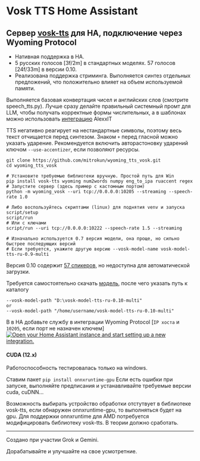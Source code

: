 # Vosk TTS Home Assistant

## Сервер [vosk-tts](https://github.com/alphacep/vosk-tts) для HA, подключение через Wyoming Protocol
- Нативная поддержка в HA.
- 5 русских голосов [3f/2m] в стандартных моделях. 57 голосов [24f/33m] в версии 0.10.
- Реализована поддержка стриминга. Выполняется синтез отдельных предложений, что положительно влияет на объем используемой памяти.

 
Выполняется базовая конвертация чисел и английских слов (смотрите speech_tts.py). Лучше сразу делайте правильный системный промт для LLM, чтобы получать корректные формы числительных, а в шаблонах можно использовать [интеграцию](https://github.com/AlexxIT/MorphNumbers) AlexxIT

TTS негативно реагирует на нестандартные символы, поэтому весь текст отчищается перед синтезом. Знаком `+` перед гласной можно указать ударение. Рекомендуется включить авторастоновку ударений ключом `--use-accentizer`, если позволяют ресурсы.
```
git clone https://github.com/mitrokun/wyoming_tts_vosk.git
cd wyoming_tts_vosk

# Установите требуемые библиотеки вручную. Простой путь для Win
pip install vosk-tts wyoming num2words numpy eng_to_ipa ruaccent regex
# Запустите сервер (здесь пример с кастомным портом)
python -m wyoming_vosk --uri tcp://0.0.0.0:10205 --streaming --speech-rate 1.0

# Либо воспользуйтесь скриптами (linux) для поднятия venv и запуска 
script/setup
script/run
# Или с ключами
script/run --uri tcp://0.0.0.0:10222 --speech-rate 1.5 --streaming

# Изначально используется 0.7 версия модели, она проще, но сильно быстрее последующих версий
# Если требуется, укажите другую версию --vosk-model-name vosk-model-tts-ru-0.9-multi
```
Версия 0.10 содержит [57 спикеров](https://mitrokun.github.io/voskvoice/), но недоступна для автоматической загрузки.

Требуется самостоятельно скачать [модель](https://alphacephei.com/vosk/models/vosk-model-tts-ru-0.10-multi.zip), после чего указать путь к каталогу
```
--vosk-model-path "D:\vosk-model-tts-ru-0.10-multi"
or
--vosk-model-path "/home/username/vosk-model-tts-ru-0.10-multi"
```


В в HA добавьте службу в интеграции Wyoming Protocol [`IP хоста` и `10205`, если порт не назначен ключем]
[![Open your Home Assistant instance and start setting up a new integration.](https://my.home-assistant.io/badges/config_flow_start.svg)](https://my.home-assistant.io/redirect/config_flow_start/?domain=wyoming)

#### CUDA (12.x) 
Работоспособность тестировалась только на windows.

Ставим пакет
`pip install onnxruntime-gpu`
Если есть ошибки при запуске, выполняйте предписания и устанавливайте требуемые версии cuda, cuDNN... 

Возможность выбирать устройство обработки отстутвует в библиотеке vosk-tts, если обнаружен onnxruntime-gpu, то выполняться будет на gpu.
Для поддержки onnxruntime для AMD потребуется модифицировать библиотеку vosk-tts. В теории должно сработать.

---
Создано при участии Grok и Gemini. 

Дорабатывайте и улучшайте на свое усмотретние.
